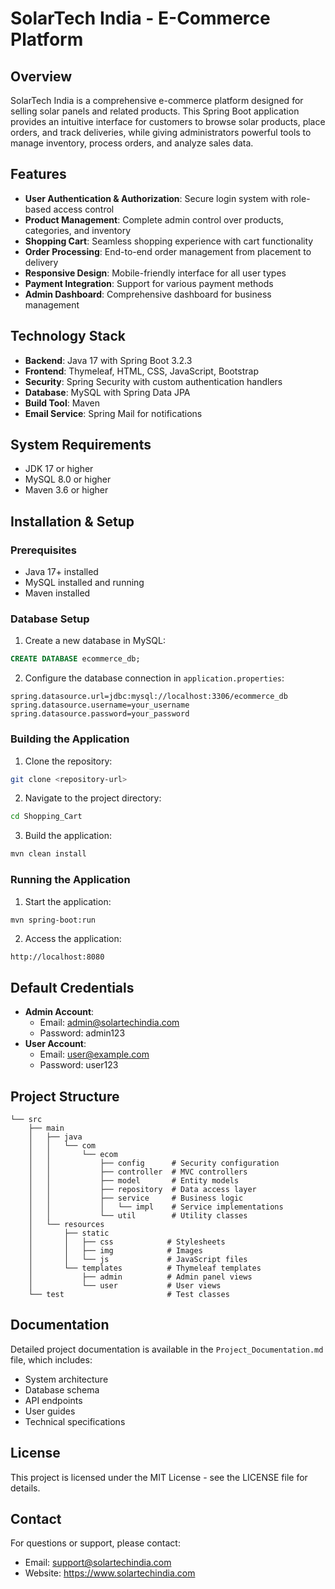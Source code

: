 # SolarTech India - E-Commerce Platform

## Overview
SolarTech India is a comprehensive e-commerce platform designed for selling solar panels and related products. This Spring Boot application provides an intuitive interface for customers to browse solar products, place orders, and track deliveries, while giving administrators powerful tools to manage inventory, process orders, and analyze sales data.

## Features
- **User Authentication & Authorization**: Secure login system with role-based access control
- **Product Management**: Complete admin control over products, categories, and inventory
- **Shopping Cart**: Seamless shopping experience with cart functionality
- **Order Processing**: End-to-end order management from placement to delivery
- **Responsive Design**: Mobile-friendly interface for all user types
- **Payment Integration**: Support for various payment methods
- **Admin Dashboard**: Comprehensive dashboard for business management

## Technology Stack
- **Backend**: Java 17 with Spring Boot 3.2.3
- **Frontend**: Thymeleaf, HTML, CSS, JavaScript, Bootstrap
- **Security**: Spring Security with custom authentication handlers
- **Database**: MySQL with Spring Data JPA
- **Build Tool**: Maven
- **Email Service**: Spring Mail for notifications

## System Requirements
- JDK 17 or higher
- MySQL 8.0 or higher
- Maven 3.6 or higher

## Installation & Setup

### Prerequisites
- Java 17+ installed
- MySQL installed and running
- Maven installed

### Database Setup
1. Create a new database in MySQL:
```sql
CREATE DATABASE ecommerce_db;
```

2. Configure the database connection in `application.properties`:
```properties
spring.datasource.url=jdbc:mysql://localhost:3306/ecommerce_db
spring.datasource.username=your_username
spring.datasource.password=your_password
```

### Building the Application
1. Clone the repository:
```bash
git clone <repository-url>
```

2. Navigate to the project directory:
```bash
cd Shopping_Cart
```

3. Build the application:
```bash
mvn clean install
```

### Running the Application
1. Start the application:
```bash
mvn spring-boot:run
```

2. Access the application:
```
http://localhost:8080
```

## Default Credentials
- **Admin Account**: 
  - Email: admin@solartechindia.com
  - Password: admin123
- **User Account**: 
  - Email: user@example.com
  - Password: user123

## Project Structure
```
└── src
    ├── main
    │   ├── java
    │   │   └── com
    │   │       └── ecom
    │   │           ├── config      # Security configuration
    │   │           ├── controller  # MVC controllers
    │   │           ├── model       # Entity models
    │   │           ├── repository  # Data access layer
    │   │           ├── service     # Business logic
    │   │           │   └── impl    # Service implementations
    │   │           └── util        # Utility classes
    │   └── resources
    │       ├── static
    │       │   ├── css            # Stylesheets
    │       │   ├── img            # Images
    │       │   └── js             # JavaScript files
    │       └── templates          # Thymeleaf templates
    │           ├── admin          # Admin panel views
    │           └── user           # User views
    └── test                       # Test classes
```

## Documentation
Detailed project documentation is available in the `Project_Documentation.md` file, which includes:
- System architecture
- Database schema
- API endpoints
- User guides
- Technical specifications

## License
This project is licensed under the MIT License - see the LICENSE file for details.

## Contact
For questions or support, please contact:
- Email: support@solartechindia.com
- Website: https://www.solartechindia.com 